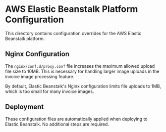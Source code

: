 # AWS Elastic Beanstalk Platform Configuration

This directory contains configuration overrides for the AWS Elastic Beanstalk platform.

## Nginx Configuration

The `nginx/conf.d/proxy.conf` file increases the maximum allowed upload file size to 10MB.
This is necessary for handling larger image uploads in the invoice image processing feature.

By default, Elastic Beanstalk's Nginx configuration limits file uploads to 1MB, which is too
small for many invoice images.

## Deployment

These configuration files are automatically applied when deploying to Elastic Beanstalk. No
additional steps are required.
